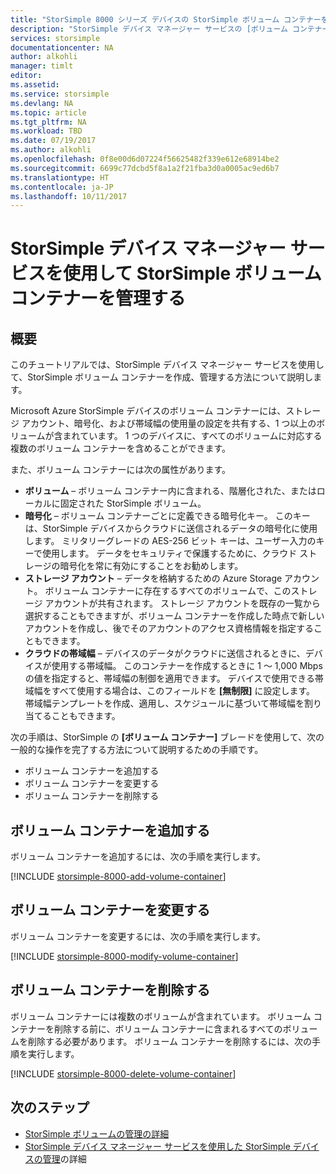 ```yaml
---
title: "StorSimple 8000 シリーズ デバイスの StorSimple ボリューム コンテナーを管理する| Microsoft Docs"
description: "StorSimple デバイス マネージャー サービスの [ボリューム コンテナー] ページを使用して、ボリューム コンテナーを追加、変更、または削除する方法について説明します。"
services: storsimple
documentationcenter: NA
author: alkohli
manager: timlt
editor: 
ms.assetid: 
ms.service: storsimple
ms.devlang: NA
ms.topic: article
ms.tgt_pltfrm: NA
ms.workload: TBD
ms.date: 07/19/2017
ms.author: alkohli
ms.openlocfilehash: 0f8e00d6d07224f56625482f339e612e68914be2
ms.sourcegitcommit: 6699c77dcbd5f8a1a2f21fba3d0a0005ac9ed6b7
ms.translationtype: HT
ms.contentlocale: ja-JP
ms.lasthandoff: 10/11/2017
---
```

# <a name="use-the-storsimple-device-manager-service-to-manage-storsimple-volume-containers"></a>StorSimple デバイス マネージャー サービスを使用して StorSimple ボリューム コンテナーを管理する

## <a name="overview"></a>概要
このチュートリアルでは、StorSimple デバイス マネージャー サービスを使用して、StorSimple ボリューム コンテナーを作成、管理する方法について説明します。

Microsoft Azure StorSimple デバイスのボリューム コンテナーには、ストレージ アカウント、暗号化、および帯域幅の使用量の設定を共有する、1 つ以上のボリュームが含まれています。 1 つのデバイスに、すべてのボリュームに対応する複数のボリューム コンテナーを含めることができます。 

また、ボリューム コンテナーには次の属性があります。

* **ボリューム** – ボリューム コンテナー内に含まれる、階層化された、またはローカルに固定された StorSimple ボリューム。 
* **暗号化** – ボリューム コンテナーごとに定義できる暗号化キー。 このキーは、StorSimple デバイスからクラウドに送信されるデータの暗号化に使用します。 ミリタリーグレードの AES-256 ビット キーは、ユーザー入力のキーで使用します。 データをセキュリティで保護するために、クラウド ストレージの暗号化を常に有効にすることをお勧めします。
* **ストレージ アカウント** – データを格納するための Azure Storage アカウント。 ボリューム コンテナーに存在するすべてのボリュームで、このストレージ アカウントが共有されます。 ストレージ アカウントを既存の一覧から選択することもできますが、ボリューム コンテナーを作成した時点で新しいアカウントを作成し、後でそのアカウントのアクセス資格情報を指定することもできます。
* **クラウドの帯域幅** – デバイスのデータがクラウドに送信されるときに、デバイスが使用する帯域幅。 このコンテナーを作成するときに 1 ～ 1,000 Mbps の値を指定すると、帯域幅の制御を適用できます。 デバイスで使用できる帯域幅をすべて使用する場合は、このフィールドを **[無制限]** に設定します。 帯域幅テンプレートを作成、適用し、スケジュールに基づいて帯域幅を割り当てることもできます。

次の手順は、StorSimple の **[ボリューム コンテナー]** ブレードを使用して、次の一般的な操作を完了する方法について説明するための手順です。

* ボリューム コンテナーを追加する
* ボリューム コンテナーを変更する
* ボリューム コンテナーを削除する

## <a name="add-a-volume-container"></a>ボリューム コンテナーを追加する
ボリューム コンテナーを追加するには、次の手順を実行します。

[!INCLUDE [storsimple-8000-add-volume-container](../../includes/storsimple-8000-create-volume-container.md)]

## <a name="modify-a-volume-container"></a>ボリューム コンテナーを変更する
ボリューム コンテナーを変更するには、次の手順を実行します。

[!INCLUDE [storsimple-8000-modify-volume-container](../../includes/storsimple-8000-modify-volume-container.md)]

## <a name="delete-a-volume-container"></a>ボリューム コンテナーを削除する
ボリューム コンテナーには複数のボリュームが含まれています。 ボリューム コンテナーを削除する前に、ボリューム コンテナーに含まれるすべてのボリュームを削除する必要があります。 ボリューム コンテナーを削除するには、次の手順を実行します。

[!INCLUDE [storsimple-8000-delete-volume-container](../../includes/storsimple-8000-delete-volume-container.md)]

## <a name="next-steps"></a>次のステップ
* [StorSimple ボリュームの管理の詳細](storsimple-8000-manage-volumes-u2.md) 
* [StorSimple デバイス マネージャー サービスを使用した StorSimple デバイスの管理](storsimple-8000-manager-service-administration.md)の詳細

